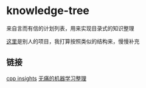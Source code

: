 # knowledge-tree

来自言而有信的计划列表，用来实现目录式的知识整理

[这里](https://github.com/xingshaocheng/architect-awesome)是别人的项目，我打算按照类似的结构来，慢慢补充

## 链接

[cpp insights](https://cppinsights.io/)
[无痛的机器学习整理](https://zhuanlan.zhihu.com/p/22464594)
